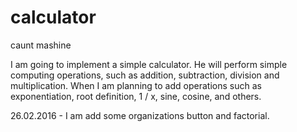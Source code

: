 # calculator
caunt mashine

I am going to implement a simple calculator. He will perform simple computing operations, such as addition, subtraction, division and multiplication. When I am planning to add operations such as exponentiation, root definition, 1 / x, sine, cosine, and others.

26.02.2016 - I am add some organizations button and factorial.